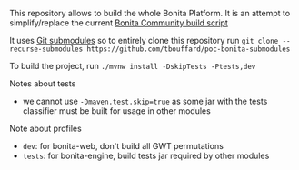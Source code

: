 This repository allows to build the whole Bonita Platform. It is an attempt to simplify/replace the current [Bonita Community build script](https://github.com/Bonitasoft-Community/Build-Bonita)

It uses [Git submodules](https://git-scm.com/book/en/v2/Git-Tools-Submodules) so to entirely clone this repository run `git clone --recurse-submodules https://github.com/tbouffard/poc-bonita-submodules`

To build the project, run `./mvnw install -DskipTests -Ptests,dev`

Notes about tests
* we cannot use `-Dmaven.test.skip=true` as some jar with the tests classifier must be built for usage in other modules

Note about profiles
* `dev`: for bonita-web, don't build all GWT permutations
* `tests`: for bonita-engine, build tests jar required by other modules
